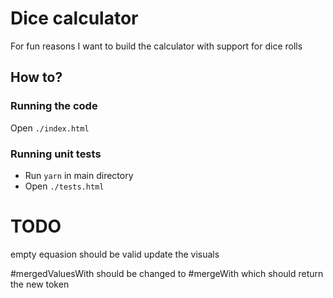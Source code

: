 # Dice calculator
For fun reasons I want to build the calculator with support for dice rolls
## How to?
### Running the code
Open `./index.html`
### Running unit tests
- Run `yarn` in main directory
- Open `./tests.html`

# TODO
empty equasion should be valid
update the visuals

#mergedValuesWith should be changed to #mergeWith which should return the new token
